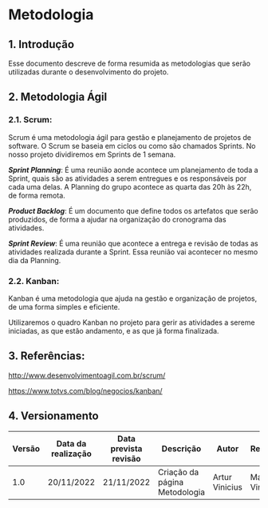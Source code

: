 # Metodologia

## 1. Introdução

Esse documento descreve de forma resumida as metodologias que serão utilizadas durante o desenvolvimento do projeto.

## 2. Metodologia Ágil

### 2.1. Scrum: 
Scrum é uma metodologia ágil para gestão e planejamento de projetos de software. O Scrum se baseia em ciclos ou como são chamados Sprints. No nosso projeto dividiremos em Sprints de 1 semana.

***Sprint Planning***: É uma reunião aonde acontece um planejamento de toda a Sprint, quais são as atividades a serem entregues e os responsáveis por cada uma delas. A Planning do grupo acontece as quarta das 20h às 22h, de forma remota.

***Product Backlog***: É um documento que define todos os artefatos que serão produzidos, de forma a ajudar na organização do cronograma das atividades. 

***Sprint Review***: É uma reunião que acontece a entrega e revisão de todas as atividades realizada durante a Sprint. Essa reunião vai acontecer no mesmo dia da Planning. 

### 2.2. Kanban:
Kanban é uma metodologia que ajuda na gestão e organização de projetos, de uma forma simples e eficiente.

Utilizaremos o quadro Kanban no projeto para gerir as atividades a sereme iniciadas, as que estão andamento, e as que já forma finalizada.

## 3. Referências:

http://www.desenvolvimentoagil.com.br/scrum/

https://www.totvs.com/blog/negocios/kanban/

## 4. Versionamento

| Versão | Data da realização | Data prevista revisão | Descrição | Autor | Revisor |
|--------|------|------|-----------|-------|---------|
| 1.0    | 20/11/2022 | 21/11/2022 | Criação da página Metodologia | Artur Vinicius | Marcos Vinicius |
